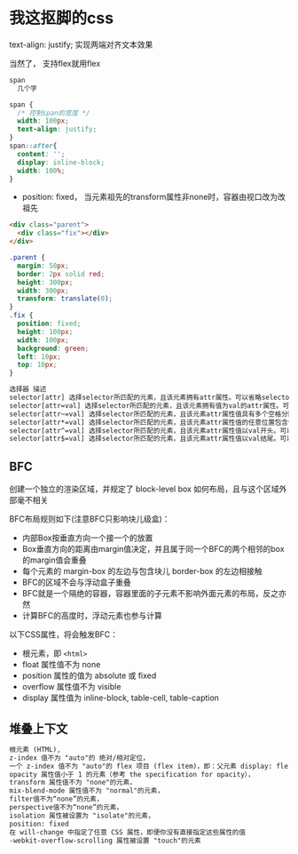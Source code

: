 # 我这抠脚的css

text-align: justify; 实现两端对齐文本效果

当然了， 支持flex就用flex

```html
span
  几个字
```

```css
span {
  /* 控制span的宽度 */
  width: 100px;
  text-align: justify;
}
span::after{
  content: '';
  display: inline-block;
  width: 100%;
}
```

- position: fixed， 当元素祖先的transform属性非none时，容器由视口改为改祖先

```html
<div class="parent">
  <div class="fix"></div>
</div>
```

```css
.parent {
  margin: 50px;
  border: 2px solid red;
  height: 300px;
  width: 300px;
  transform: translate(0);
}
.fix {
  position: fixed;
  height: 100px;
  width: 100px;
  background: green;
  left: 10px;
  top: 10px;
}
```

```txt
选择器 描述
selector[attr] 选择selector所匹配的元素，且该元素拥有attr属性。可以省略selector，表示匹配所有拥有attr属性的元素
selector[attr=val] 选择selector所匹配的元素，且该元素拥有值为val的attr属性。可以省略selector，表示匹配所有拥有值为val的attr属性的元素
selector[attr~=val] 选择selector所匹配的元素，且该元素attr属性值具有多个空格分隔的值，其中一个值等于val。可以省略selector
selector[attr*=val] 选择selector所匹配的元素，且该元素attr属性值的任意位置包含val。可以省略selector
selector[attr^=val] 选择selector所匹配的元素，且该元素attr属性值以val开头。可以省略selector
selector[attr$=val] 选择selector所匹配的元素，且该元素attr属性值以val结尾。可以省略selector
```

## BFC

创建一个独立的渲染区域，并规定了 block-level box 如何布局，且与这个区域外部毫不相关

BFC布局规则如下(注意BFC只影响块儿级盒)：

- 内部Box按垂直方向一个接一个的放置
- Box垂直方向的距离由margin值决定，并且属于同一个BFC的两个相邻的box的margin值会重叠
- 每个元素的 margin-box 的左边与包含块儿 border-box 的左边相接触
- BFC的区域不会与浮动盒子重叠
- BFC就是一个隔绝的容器，容器里面的子元素不影响外面元素的布局，反之亦然
- 计算BFC的高度时，浮动元素也参与计算

以下CSS属性，将会触发BFC：

- 根元素，即 `<html>`
- float 属性值不为 none
- position 属性的值为 absolute 或 fixed
- overflow 属性值不为 visible
- display 属性值为 inline-block, table-cell, table-caption

## 堆叠上下文

```html
根元素 (HTML),
z-index 值不为 "auto"的 绝对/相对定位，
一个 z-index 值不为 "auto"的 flex 项目 (flex item)，即：父元素 display: flex|inline-flex，
opacity 属性值小于 1 的元素（参考 the specification for opacity），
transform 属性值不为 "none"的元素，
mix-blend-mode 属性值不为 "normal"的元素，
filter值不为“none”的元素，
perspective值不为“none”的元素，
isolation 属性被设置为 "isolate"的元素，
position: fixed
在 will-change 中指定了任意 CSS 属性，即便你没有直接指定这些属性的值
-webkit-overflow-scrolling 属性被设置 "touch"的元素
```